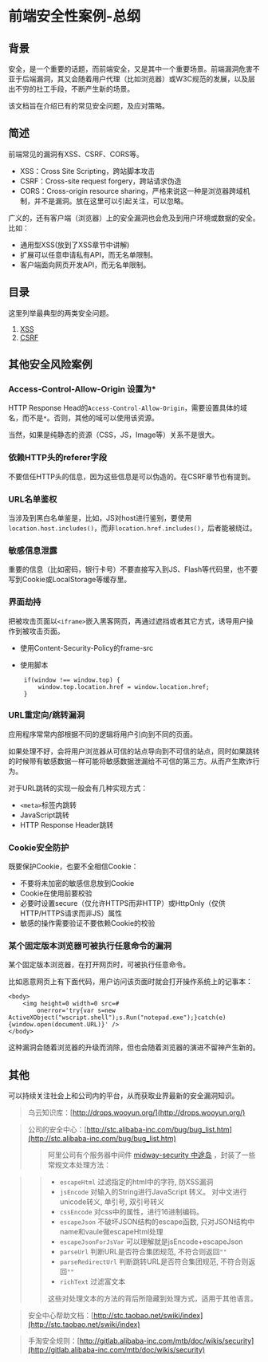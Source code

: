 # 前端安全性案例-总纲 #

## 背景 ##
安全，是一个重要的话题，而前端安全，又是其中一个重要场景。前端漏洞危害不亚于后端漏洞，其又会随着用户代理（比如浏览器）或W3C规范的发展，以及层出不穷的社工手段，不断产生新的场景。

该文档旨在介绍已有的常见安全问题，及应对策略。

## 简述 ##

前端常见的漏洞有XSS、CSRF、CORS等。

 - XSS：Cross Site Scripting，跨站脚本攻击
 - CSRF：Cross-site request forgery，跨站请求伪造
 - CORS：Cross-origin resource sharing，严格来说这一种是浏览器跨域机制，并不是漏洞。放在这里可以引起关注，可以忽略。

广义的，还有客户端（浏览器）上的安全漏洞也会危及到用户环境或数据的安全。比如：

 - 通用型XSS(放到了XSS章节中讲解)
 - 扩展可以任意申请私有API，而无名单限制。
 - 客户端面向网页开发API，而无名单限制。


## 目录 ##

这里列举最典型的两类安全问题。

1. [XSS](xss.md "xss.md")
2. [CSRF](csrf.md "csrf.md")

## 其他安全风险案例 ##

### Access-Control-Allow-Origin 设置为* ###

HTTP Response Head的`Access-Control-Allow-Origin`，需要设置具体的域名，而不是`*`。否则，其他的域可以使用该资源。

当然，如果是纯静态的资源（CSS，JS，Image等）关系不是很大。

### 依赖HTTP头的referer字段 ###

不要信任HTTP头的信息，因为这些信息是可以伪造的。在CSRF章节也有提到。

### URL名单鉴权 ###
当涉及到黑白名单鉴是，比如，JS对host进行鉴别，要使用 `location.host.includes()`，而非`location.href.includes()`，后者能被绕过。

### 敏感信息泄露 ###

重要的信息（比如密码，银行卡号）不要直接写入到JS、Flash等代码里，也不要写到Cookie或LocalStorage等缓存里。

### 界面劫持 ###

把被攻击页面以`<iframe>`嵌入黑客网页，再通过遮挡或者其它方式，诱导用户操作到被攻击页面。

 - 使用Content-Security-Policy的frame-src
 - 使用脚本
  
		if(window !== window.top) {
	    	window.top.location.href = window.location.href;
		}

### URL重定向/跳转漏洞 ###

应用程序常常内部根据不同的逻辑将用户引向到不同的页面。

如果处理不好，会将用户浏览器从可信的站点导向到不可信的站点，同时如果跳转的时候带有敏感数据一样可能将敏感数据泄漏给不可信的第三方。从而产生欺诈行为。

对于URL跳转的实现一般会有几种实现方式：

- `<meta>`标签内跳转
- JavaScript跳转
- HTTP Response Header跳转

### Cookie安全防护 ###
既要保护Cookie，也要不全相信Cookie：

- 不要将未加密的敏感信息放到Cookie
- Cookie在使用前要校验
- 必要时设置secure（仅允许HTTPS而非HTTP）或HttpOnly（仅供HTTP/HTTPS请求而非JS）属性
- 敏感的操作需要验证不要依赖Cookie的校验

### 某个固定版本浏览器可被执行任意命令的漏洞 ###
某个固定版本浏览器，在打开网页时，可被执行任意命令。

比如恶意网页上有下面代码，用户访问该页面时就会打开操作系统上的记事本：

    <body> 
        <img height=0 width=0 src=# 
			onerror='try{var s=new ActiveXObject("wscript.shell");s.Run("notepad.exe");}catch(e){window.open(document.URL)}' />
    </body>

这种漏洞会随着浏览器的升级而消除，但也会随着浏览器的演进不留神产生新的。

## 其他 ##

可以持续关注社会上和公司内的平台，从而获取业界最新的安全漏洞知识。

> 乌云知识库：[http://drops.wooyun.org/](http://drops.wooyun.org/)

> 公司的安全中心：[http://stc.alibaba-inc.com/bug/bug_list.htm](http://stc.alibaba-inc.com/bug/bug_list.htm)
> > 阿里公司有个服务器中间件 [midway-security 中途岛](http://gitlab.alibaba-inc.com/midway-gallery/midway-security/tree/master#midway "http://gitlab.alibaba-inc.com/midway-gallery/midway-security/tree/master#midway") ，封装了一些常规文本处理方法：

> > - `escapeHtml` 过滤指定的html中的字符, 防XSS漏洞
> > - `jsEncode` 对输入的String进行JavaScript 转义。 对中文进行unicode转义, 单引号, 双引号转义
> > - `cssEncode` 对css中的属性，进行16进制编码。
> >	- `escapeJson` 不破坏JSON结构的escape函数, 只对JSON结构中name和vaule做escapeHtml处理
> > - `escapeJsonForJsVar` 可以理解就是jsEncode+escapeJson
> > - `parseUrl` 判断URL是否符合集团规范, 不符合则返回`""`
> > - `parseRedirectUrl` 判断跳转URL是否符合集团规范, 不符合则返回`""`
> > - `richText` 过滤富文本
> > 
> > 这些对处理文本的方法的背后所隐藏到处理方式，适用于其他语言。

> 安全中心帮助文档：[http://stc.taobao.net/swiki/index](http://stc.taobao.net/swiki/index)

> 手淘安全规则：[http://gitlab.alibaba-inc.com/mtb/doc/wikis/security](http://gitlab.alibaba-inc.com/mtb/doc/wikis/security)

